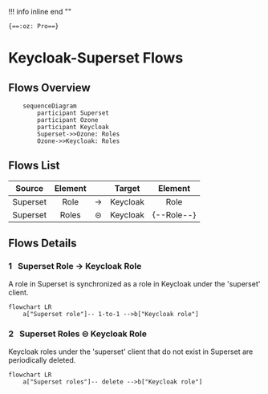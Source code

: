 !!! info inline end ""

    {==:oz: Pro==}

# Keycloak-Superset Flows

## Flows Overview

``` mermaid
    sequenceDiagram
        participant Superset
        participant Ozone
        participant Keycloak
        Superset->>Ozone: Roles
        Ozone->>Keycloak: Roles
```

## Flows List

|Source|Element| |Target|Element|
|:---:|:---:|:---:|:---:|:---:|
|Superset|Role|→|Keycloak|Role|
|Superset|Roles|⊝|Keycloak|{--Role--}|


## Flows Details

### **1** &nbsp; Superset Role → Keycloak Role

A role in Superset is synchronized as a role in Keycloak under the 'superset' client.

``` mermaid
flowchart LR
    a["Superset role"]-- 1-to-1 -->b["Keycloak role"]
```

### **2** &nbsp; Superset Roles ⊝ Keycloak Role

Keycloak roles under the 'superset' client that do not exist in Superset are periodically deleted.

``` mermaid
flowchart LR
    a["Superset roles"]-- delete -->b["Keycloak role"]
```